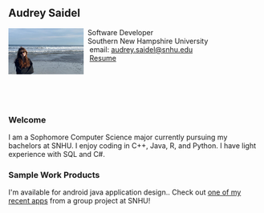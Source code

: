 ## Audrey Saidel

<img src="SiteFiles/me.png" align="left" width=150>&nbsp;  Software Developer<br/>
&nbsp;  Southern New Hampshire University <br/>
&nbsp; &nbsp;email: audrey.saidel@snhu.edu<br/>
&nbsp; &nbsp;[Resume](SiteFiles/resume.pdf)

<br/>
<br/>
<br/>
<br/>

### Welcome

I am a Sophomore Computer Science major currently pursuing my bachelors at SNHU. I enjoy coding in C++, Java, R, and Python. I have light experience with SQL and C#.

### Sample Work Products

I'm available for android java application design.. Check out [one of my recent apps](https://github.com/Austin-bryan/YesChef) from a group project at SNHU!
